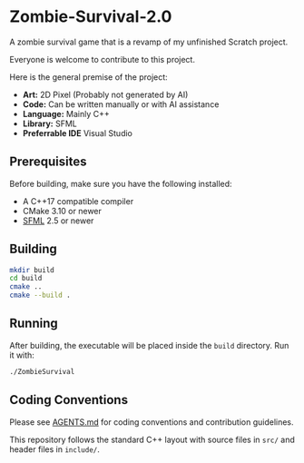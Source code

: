 # Zombie-Survival-2.0
A zombie survival game that is a revamp of my unfinished Scratch project.

Everyone is welcome to contribute to this project.

Here is the general premise of the project:

- **Art:** 2D Pixel (Probably not generated by AI)
- **Code:** Can be written manually or with AI assistance
- **Language:** Mainly C++
- **Library:** SFML
- **Preferrable IDE** Visual Studio

## Prerequisites

Before building, make sure you have the following installed:

- A C++17 compatible compiler
- CMake 3.10 or newer
- [SFML](https://www.sfml-dev.org/) 2.5 or newer

## Building

```bash
mkdir build
cd build
cmake ..
cmake --build .
```

## Running

After building, the executable will be placed inside the `build` directory. Run it with:

```bash
./ZombieSurvival
```

## Coding Conventions

Please see [AGENTS.md](AGENTS.md) for coding conventions and contribution guidelines.

This repository follows the standard C++ layout with source files in `src/` and header files in `include/`.

